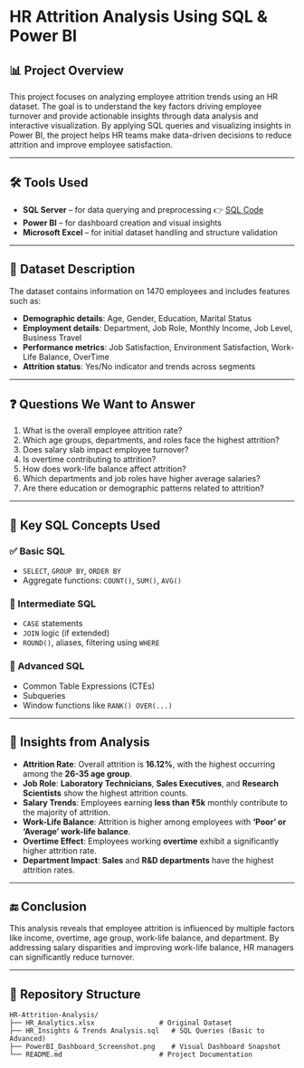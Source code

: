 # HR Attrition Analysis Using SQL & Power BI

## 📊 Project Overview

This project focuses on analyzing employee attrition trends using an HR dataset. The goal is to understand the key factors driving employee turnover and provide actionable insights through data analysis and interactive visualization. By applying SQL queries and visualizing insights in Power BI, the project helps HR teams make data-driven decisions to reduce attrition and improve employee satisfaction.

---

## 🛠️ Tools Used

- **SQL Server** – for data querying and preprocessing
  👉 [SQL Code](./HR_Insights_&_Trends_Analysis_Sales_Analysis.sql)
- **Power BI** – for dashboard creation and visual insights
- **Microsoft Excel** – for initial dataset handling and structure validation

---

## 📂 Dataset Description

The dataset contains information on 1470 employees and includes features such as:

- **Demographic details**: Age, Gender, Education, Marital Status
- **Employment details**: Department, Job Role, Monthly Income, Job Level, Business Travel
- **Performance metrics**: Job Satisfaction, Environment Satisfaction, Work-Life Balance, OverTime
- **Attrition status**: Yes/No indicator and trends across segments

---

## ❓ Questions We Want to Answer

1. What is the overall employee attrition rate?
2. Which age groups, departments, and roles face the highest attrition?
3. Does salary slab impact employee turnover?
4. Is overtime contributing to attrition?
5. How does work-life balance affect attrition?
6. Which departments and job roles have higher average salaries?
7. Are there education or demographic patterns related to attrition?

---

## 🧠 Key SQL Concepts Used

### ✅ Basic SQL
- `SELECT`, `GROUP BY`, `ORDER BY`
- Aggregate functions: `COUNT()`, `SUM()`, `AVG()`

### 🔁 Intermediate SQL
- `CASE` statements
- `JOIN` logic (if extended)
- `ROUND()`, aliases, filtering using `WHERE`

### 🧮 Advanced SQL
- Common Table Expressions (CTEs)
- Subqueries
- Window functions like `RANK() OVER(...)`

---

## 📌 Insights from Analysis

- **Attrition Rate**: Overall attrition is **16.12%**, with the highest occurring among the **26-35 age group**.
- **Job Role**: **Laboratory Technicians**, **Sales Executives**, and **Research Scientists** show the highest attrition counts.
- **Salary Trends**: Employees earning **less than ₹5k** monthly contribute to the majority of attrition.
- **Work-Life Balance**: Attrition is higher among employees with **‘Poor’ or ‘Average’ work-life balance**.
- **Overtime Effect**: Employees working **overtime** exhibit a significantly higher attrition rate.
- **Department Impact**: **Sales** and **R&D departments** have the highest attrition rates.

---

## 🔚 Conclusion

This analysis reveals that employee attrition is influenced by multiple factors like income, overtime, age group, work-life balance, and department. By addressing salary disparities and improving work-life balance, HR managers can significantly reduce turnover.

---

## 📁 Repository Structure

```plaintext
HR-Attrition-Analysis/
├── HR_Analytics.xlsx                # Original Dataset
├── HR_Insights & Trends Analysis.sql   # SQL Queries (Basic to Advanced)
├── PowerBI_Dashboard_Screenshot.png    # Visual Dashboard Snapshot
└── README.md                        # Project Documentation
